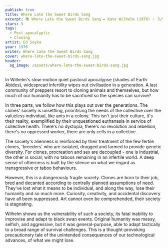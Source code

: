 ```yaml
---
publish: true
title: Where Late the Sweet Birds Sang
excerpt: 📚 Where Late the Sweet Birds Sang ✒️ Kate Wilhelm (1976) ✨ 5/5 🛸 Post-apocalyptic 🖌️ Ed Soyka
stars: 5
tags:
  - Post-apocalyptic
  - Cloning
artist: Ed Soyka
year: 1976
writer: Where Late the Sweet Birds Sang
cover: where-late-the-sweet-birds-sang.jpg
header:
  og_image: /assets/where-late-the-sweet-birds-sang.jpg
---
```

In Wilhelm's slow-motion quiet pastoral apocalypse (shades of Earth Abides), widespread infertility wipes out civilisation in a generation. A last community of preppers resort to cloning animals and themselves, but how much of our humanity has to be sacrificed so the species can survive?

In three parts, we follow how this plays out over the generations. The clones' society is unsettling, prioritising the needs of the collective over the valueless individual, like ants in a colony. This isn't just their culture, it's their reality, exemplified by their unquestioned euthanasia in service of collective health. There's no dystopia, there's no revolution and rebellion, there's no oppressed worker, there are only cells in a collective.

The society's alienness is reinforced by their treatment of the few fertile clones, 'breeders' who are isolated, drugged and farmed to provide genetic diversity. For clones, procreation and sex are decoupled - one is industrial, the other is social, with no taboos remaining in an infertile world. A deep sense of otherness is built by the silence on what we regard as transgressive or taboo behaviours.

However, this is a dangerously fragile society. Clones are born to their job, bred and decanted according to centrally planned assumptions of need. They've lost what it means to be individual, and along the way, lose their humanity and so much more. Curiosity, creativity, and accidental discovery have all been suppressed. Art cannot even be comprehended, their society is stagnating.

Wilhelm shows us the vulnerability of such a society, its fatal inability to improvise and adapt to black swan events. Original humanity was messy, selfish, and aggressive, but it was general-purpose, able to adapt tactically to a broad range of survival challenges. This is a thought-provoking precautionary tale of the unintended consequences of our technological advances, of what we might lose.